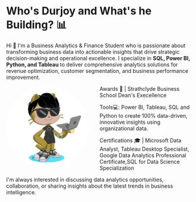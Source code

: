 # Who's Durjoy and What's he Building? 📊

Hi 👋 I'm a Business Analytics & Finance Student who is passionate about transforming business data into actionable insights that drive strategic decision-making and operational excellence. I specialize in **SQL, Power BI, Python, and Tableau** to deliver comprehensive analytics solutions for revenue optimization, customer segmentation, and business performance improvement.


<img align="left" src="https://github.com/durjoyliw/durjoyliw/blob/b7c5e2f3e4b1741fe7bfd37a7600ca8d8bdcb177/72977219.png" width="220px" height="220px" style="border-radius: 50%; margin-right: 30px; margin-bottom: 20px;"/>

Awards 🎉 | Strathclyde Business School Dean's Execellence 

Tools💻: Power BI, Tableau, SQL and Python to create 100% data-driven, innovative insights using organizational data.

Certifications 🎓 | Microsoft Data Analyst, Tableau Desktop Specialist, Google Data Analytics Professional Certificate,SQL for Data Science Specialization

I'm always interested in discussing data analytics opportunities, collaboration, or sharing insights about the latest trends in business intelligence.
